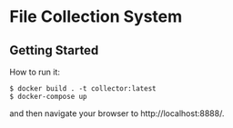 File Collection System
==========================

Getting Started
---------------

How to run it:
```
$ docker build . -t collector:latest
$ docker-compose up
```
and then navigate your browser to http://localhost:8888/.